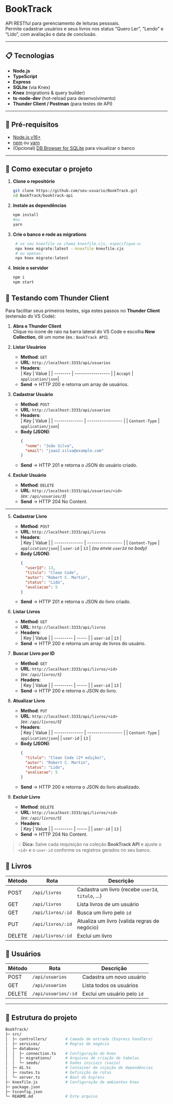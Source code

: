 # BookTrack

API RESTful para gerenciamento de leituras pessoais.  
Permite cadastrar usuários e seus livros nos status “Quero Ler”, “Lendo” e “Lido”, com avaliação e data de conclusão.

---

## 📋 Tecnologias

- **Node.js**  
- **TypeScript**  
- **Express**  
- **SQLite** (via Knex)  
- **Knex** (migrations & query builder)  
- **ts-node-dev** (hot-reload para desenvolvimento)  
- **Thunder Client / Postman** (para testes de API)

---

## 🚀 Pré-requisitos

- [Node.js v16+](https://nodejs.org/)  
- [npm](https://www.npmjs.com/) ou [yarn](https://yarnpkg.com/)  
- (Opcional) [DB Browser for SQLite](https://sqlitebrowser.org/) para visualizar o banco  

---

## 💾 Como executar o projeto

1. **Clone o repositório**  
   ```bash
   git clone https://github.com/seu-usuario/BookTrack.git
   cd BookTrack/booktrack-api
2. **Instale as dependências**
   ```bash
   npm install
   #ou
   yarn
3. **Crie o banco e rode as migrations**
   ```bash
    # se seu knexfile se chama knexfile.cjs, especifique-o:
    npx knex migrate:latest --knexfile knexfile.cjs
    # ou apenas:
    npx knex migrate:latest
4. **Inicie o servidor**
   ```bash
   npm i
   npm start

## 🚦 Testando com Thunder Client

Para facilitar seus primeiros testes, siga estes passos no **Thunder Client** (extensão do VS Code):

1. **Abra o Thunder Client**  
   Clique no ícone de raio na barra lateral do VS Code e escolha **New Collection**, dê um nome (ex.: `BookTrack API`).

2. **Listar Usuários**  
   - **Method**: `GET`  
   - **URL**: `http://localhost:3333/api/usuarios`  
   - **Headers**:  
     | Key      | Value             |
     | -------- | ----------------- |
     | `Accept` | `application/json`|  
   - **Send** → HTTP 200 e retorna um array de usuários.

3. **Cadastrar Usuário**  
   - **Method**: `POST`  
   - **URL**: `http://localhost:3333/api/usuarios`  
   - **Headers**:  
     | Key            | Value             |
     | -------------- | ----------------- |
     | `Content-Type` | `application/json`|  
   - **Body (JSON)**:
     ```json
     {
       "nome": "João Silva",
       "email": "joao2.silva@example.com"
     }
     ```
   - **Send** → HTTP 201 e retorna o JSON do usuário criado.

4. **Excluir Usuário**  
   - **Method**: `DELETE`  
   - **URL**: `http://localhost:3333/api/usuarios/<id>`  
     _(ex: `/api/usuarios/3`)_  
   - **Send** → HTTP 204 No Content.

---

5. **Cadastrar Livro**  
   - **Method**: `POST`  
   - **URL**: `http://localhost:3333/api/livros`  
   - **Headers**:  
     | Key            | Value             |
     | -------------- | ----------------- |
     | `Content-Type` | `application/json`|
     | `user-id`      | `13`              | _(ou envie `userId` no body)_  
   - **Body (JSON)**:
     ```json
     {
       "userId": 13,
       "titulo": "Clean Code",
       "autor": "Robert C. Martin",
       "status": "Lido",
       "avaliacao": 5
     }
     ```
   - **Send** → HTTP 201 e retorna o JSON do livro criado.

6. **Listar Livros**  
   - **Method**: `GET`  
   - **URL**: `http://localhost:3333/api/livros`  
   - **Headers**:  
     | Key       | Value |
     | --------- | ----- |
     | `user-id` | `13`  |  
   - **Send** → HTTP 200 e retorna um array de livros do usuário.

7. **Buscar Livro por ID**  
   - **Method**: `GET`  
   - **URL**: `http://localhost:3333/api/livros/<id>`  
     _(ex: `/api/livros/5`)_  
   - **Headers**:  
     | Key       | Value |
     | --------- | ----- |
     | `user-id` | `13`  |
   - **Send** → HTTP 200 e retorna o JSON do livro.

8. **Atualizar Livro**  
   - **Method**: `PUT`  
   - **URL**: `http://localhost:3333/api/livros/<id>`  
     _(ex: `/api/livros/5`)_  
   - **Headers**:  
     | Key            | Value             |
     | -------------- | ----------------- |
     | `Content-Type` | `application/json`|
     | `user-id`      | `13`              |
   - **Body (JSON)**:
     ```json
     {
       "titulo": "Clean Code (2ª edição)",
       "autor": "Robert C. Martin",
       "status": "Lido",
       "avaliacao": 5
     }
     ```
   - **Send** → HTTP 200 e retorna o JSON do livro atualizado.

9. **Excluir Livro**  
   - **Method**: `DELETE`  
   - **URL**: `http://localhost:3333/api/livros/<id>`  
     _(ex: `/api/livros/5`)_  
   - **Headers**:  
     | Key       | Value |
     | --------- | ----- |
     | `user-id` | `13`  |
   - **Send** → HTTP 204 No Content.

> 💡 **Dica:** Salve cada requisição na coleção **BookTrack API** e ajuste o `<id>` e o `user-id` conforme os registros gerados no seu banco.

## 📘 Livros

| Método | Rota              | Descrição                                          |
| ------ | ----------------- | -------------------------------------------------- |
| POST   | `/api/livros`     | Cadastra um livro (recebe `userId`, `titulo`, ...) |
| GET    | `/api/livros`     | Lista livros de um usuário                         |
| GET    | `/api/livros/:id` | Busca um livro pelo `id`                           |
| PUT    | `/api/livros/:id` | Atualiza um livro (valida regras de negócio)       |
| DELETE | `/api/livros/:id` | Exclui um livro                                    |

## 👤 Usuários

| Método | Rota                | Descrição                   |
| ------ | ------------------- | --------------------------- |
| POST   | `/api/usuarios`     | Cadastra um novo usuário    |
| GET    | `/api/usuarios`     | Lista todos os usuários     |
| DELETE | `/api/usuarios/:id` | Exclui um usuário pelo `id` |

--- 

## 📁 Estrutura do projeto
 ```bash
BookTrack/
├─ src/
│  ├─ controllers/        # Camada de entrada (Express handlers)
│  ├─ services/           # Regras de negócio
│  ├─ database/
│  │  ├─ connection.ts    # Configuração do Knex
│  │  ├─ migrations/      # Arquivos de criação de tabelas
│  │  └─ seeds/           # Dados iniciais (vazio)
│  ├─ di.ts               # Container de injeção de dependências
│  ├─ routes.ts           # Definição de rotas
│  └─ server.ts           # Boot do Express
├─ knexfile.js            # Configuração de ambientes Knex
├─ package.json
├─ tsconfig.json
└─ README.md              # Este arquivo

